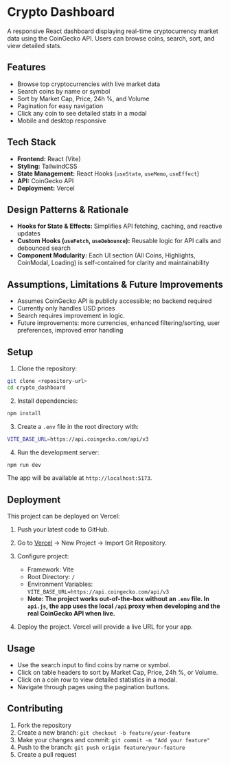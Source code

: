 # Crypto Dashboard

A responsive React dashboard displaying real-time cryptocurrency market data using the CoinGecko API. Users can browse coins, search, sort, and view detailed stats.

## Features

- Browse top cryptocurrencies with live market data
- Search coins by name or symbol
- Sort by Market Cap, Price, 24h %, and Volume
- Pagination for easy navigation
- Click any coin to see detailed stats in a modal
- Mobile and desktop responsive

## Tech Stack
- **Frontend:** React (Vite)  
- **Styling:** TailwindCSS  
- **State Management:** React Hooks (`useState`, `useMemo`, `useEffect`)  
- **API:** CoinGecko API  
- **Deployment:** Vercel 

## Design Patterns & Rationale
* **Hooks for State & Effects:** Simplifies API fetching, caching, and reactive updates
* **Custom Hooks (`useFetch`, `useDebounce`):** Reusable logic for API calls and debounced search
* **Component Modularity:** Each UI section (All Coins, Highlights, CoinModal, Loading) is self-contained for clarity and maintainability

## Assumptions, Limitations & Future Improvements
* Assumes CoinGecko API is publicly accessible; no backend required
* Currently only handles USD prices
* Search requires improvement in logic.
* Future improvements: more currencies, enhanced filtering/sorting, user preferences, improved error handling

## Setup

1. Clone the repository:
```bash
git clone <repository-url>
cd crypto_dashboard
```
2. Install dependencies:
```bash
npm install
```
3. Create a `.env` file in the root directory with:
```bash
VITE_BASE_URL=https://api.coingecko.com/api/v3
```
4. Run the development server:
```bash
npm run dev
```
The app will be available at `http://localhost:5173`.

## Deployment

This project can be deployed on Vercel:

1. Push your latest code to GitHub.
2. Go to [Vercel](https://vercel.com/) → New Project → Import Git Repository.
3. Configure project:
   - Framework: Vite
   - Root Directory: `/`
   - Environment Variables: `VITE_BASE_URL=https://api.coingecko.com/api/v3`
   - **Note: The project works out-of-the-box without an `.env` file. In `api.js`, the app uses the local `/api` proxy when developing and the real CoinGecko API when live.**

4. Deploy the project. Vercel will provide a live URL for your app.

## Usage

- Use the search input to find coins by name or symbol.
- Click on table headers to sort by Market Cap, Price, 24h %, or Volume.
- Click on a coin row to view detailed statistics in a modal.
- Navigate through pages using the pagination buttons.

## Contributing

1. Fork the repository
2. Create a new branch: `git checkout -b feature/your-feature`
3. Make your changes and commit: `git commit -m "Add your feature"`
4. Push to the branch: `git push origin feature/your-feature`
5. Create a pull request
